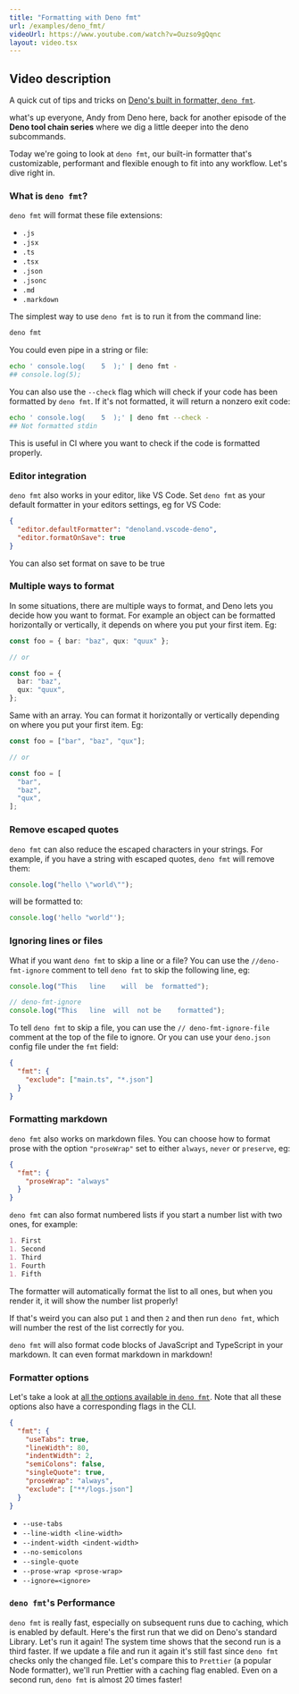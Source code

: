 ```yaml
---
title: "Formatting with Deno fmt"
url: /examples/deno_fmt/
videoUrl: https://www.youtube.com/watch?v=Ouzso9gQqnc
layout: video.tsx
---
```


## Video description

A quick cut of tips and tricks on
[Deno's built in formatter, `deno fmt`](/runtime/reference/cli/fmt/).

what's up everyone, Andy from Deno here, back for another episode of the **Deno
tool chain series** where we dig a little deeper into the deno subcommands.

Today we're going to look at `deno fmt`, our built-in formatter that's
customizable, performant and flexible enough to fit into any workflow. Let's
dive right in.

### What is `deno fmt`?

`deno fmt` will format these file extensions:

- `.js`
- `.jsx`
- `.ts`
- `.tsx`
- `.json`
- `.jsonc`
- `.md`
- `.markdown`

The simplest way to use `deno fmt` is to run it from the command line:

```sh
deno fmt
```

You could even pipe in a string or file:

```sh
echo ' console.log(    5  );' | deno fmt -
## console.log(5);
```

You can also use the `--check` flag which will check if your code has been
formatted by `deno fmt`. If it's not formatted, it will return a nonzero exit
code:

```sh
echo ' console.log(    5  );' | deno fmt --check -
## Not formatted stdin
```

This is useful in CI where you want to check if the code is formatted properly.

### Editor integration

`deno fmt` also works in your editor, like VS Code. Set `deno fmt` as your
default formatter in your editors settings, eg for VS Code:

```json title=".vscode/settings.json"
{
  "editor.defaultFormatter": "denoland.vscode-deno",
  "editor.formatOnSave": true
}
```

You can also set format on save to be true

### Multiple ways to format

In some situations, there are multiple ways to format, and Deno lets you decide
how you want to format. For example an object can be formatted horizontally or
vertically, it depends on where you put your first item. Eg:

```typescript
const foo = { bar: "baz", qux: "quux" };

// or

const foo = {
  bar: "baz",
  qux: "quux",
};
```

Same with an array. You can format it horizontally or vertically depending on
where you put your first item. Eg:

```typescript
const foo = ["bar", "baz", "qux"];

// or

const foo = [
  "bar",
  "baz",
  "qux",
];
```

### Remove escaped quotes

`deno fmt` can also reduce the escaped characters in your strings. For example,
if you have a string with escaped quotes, `deno fmt` will remove them:

<!-- deno-fmt-ignore-start -->
```typescript
console.log("hello \"world\"");
```
<!-- deno-fmt-ignore-end -->

will be formatted to:

```typescript
console.log('hello "world"');
```

### Ignoring lines or files

What if you want `deno fmt` to skip a line or a file? You can use the
`//deno-fmt-ignore` comment to tell `deno fmt` to skip the following line, eg:

```typescript
console.log("This   line    will  be  formatted");

// deno-fmt-ignore
console.log("This   line  will  not be    formatted");
```

To tell `deno fmt` to skip a file, you can use the `// deno-fmt-ignore-file`
comment at the top of the file to ignore. Or you can use your `deno.json` config
file under the `fmt` field:

```json
{
  "fmt": {
    "exclude": ["main.ts", "*.json"]
  }
}
```

### Formatting markdown

`deno fmt` also works on markdown files. You can choose how to format prose with
the option `"proseWrap"` set to either `always`, `never` or `preserve`, eg:

```json
{
  "fmt": {
    "proseWrap": "always"
  }
}
```

`deno fmt` can also format numbered lists if you start a number list with two
ones, for example:

```markdown title="list.md"
1. First
1. Second
1. Third
1. Fourth
1. Fifth
```

The formatter will automatically format the list to all ones, but when you
render it, it will show the number list properly!

If that's weird you can also put `1` and then `2` and then run `deno fmt`, which
will number the rest of the list correctly for you.

`deno fmt` will also format code blocks of JavaScript and TypeScript in your
markdown. It can even format markdown in markdown!

### Formatter options

Let's take a look at
[all the options available in `deno fmt`](/runtime/reference/cli/fmt/#formatting-options).
Note that all these options also have a corresponding flags in the CLI.

```json
{
  "fmt": {
    "useTabs": true,
    "lineWidth": 80,
    "indentWidth": 2,
    "semiColons": false,
    "singleQuote": true,
    "proseWrap": "always",
    "exclude": ["**/logs.json"]
  }
}
```

- `--use-tabs`
- `--line-width <line-width>`
- `--indent-width <indent-width>`
- `--no-semicolons`
- `--single-quote`
- `--prose-wrap <prose-wrap>`
- `--ignore=<ignore>`

### `deno fmt`'s Performance

`deno fmt` is really fast, especially on subsequent runs due to caching, which
is enabled by default. Here's the first run that we did on Deno's standard
Library. Let's run it again! The system time shows that the second run is a
third faster. If we update a file and run it again it's still fast since
`deno fmt` checks only the changed file. Let's compare this to `Prettier` (a
popular Node formatter), we'll run Prettier with a caching flag enabled. Even on
a second run, `deno fmt` is almost 20 times faster!
